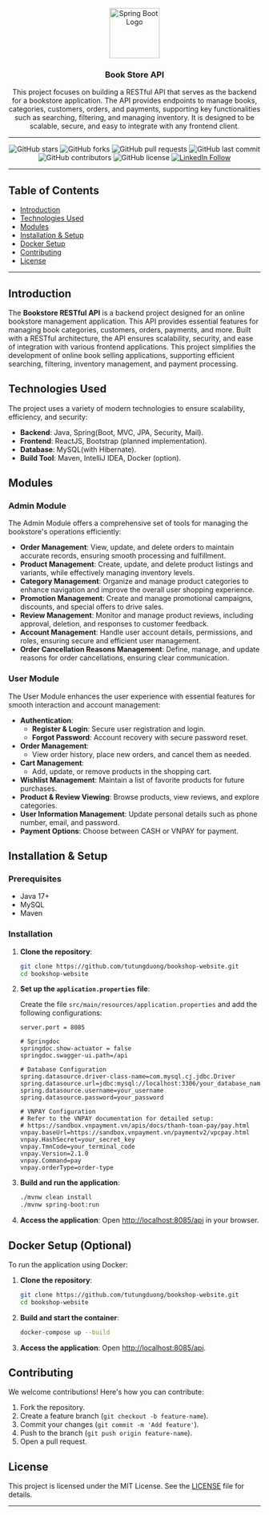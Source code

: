
<a name="readme-top"></a>

<div align="center">
  <img src="https://upload.wikimedia.org/wikipedia/commons/7/79/Spring_Boot.svg" alt="Spring Boot Logo" width="100" height="auto" />
  <h3><b>Book Store API</b></h3>
  <p>This project focuses on building a RESTful API that serves as the backend for a bookstore application. The API provides endpoints to manage books, categories, customers, orders, and payments, supporting key functionalities such as searching, filtering, and managing inventory. It is designed to be scalable, secure, and easy to integrate with any frontend client.</p>
</div>

---

<!-- Badges -->
<div align="center">
  
![GitHub stars](https://img.shields.io/github/stars/tutungduong/bookshop-website?style=social)
![GitHub forks](https://img.shields.io/github/forks/tutungduong/bookshop-website?style=social)
![GitHub pull requests](https://img.shields.io/github/issues-pr/tutungduong/bookshop-website)
![GitHub last commit](https://img.shields.io/github/last-commit/tutungduong/bookshop-website)
![GitHub contributors](https://img.shields.io/github/contributors/tutungduong/bookshop-website?color=2b9348)
![GitHub license](https://img.shields.io/github/license/tutungduong/bookshop-website?color=2b9348)
[![LinkedIn Follow](https://img.shields.io/badge/-LinkedIn-blue?style=flat-square&logo=Linkedin&logoColor=white)](https://www.linkedin.com/in/tutungduong/)

</div>

---

## Table of Contents

- [Introduction](#introduction)
- [Technologies Used](#technologies-used)
- [Modules](#modules)
- [Installation & Setup](#installation--setup)
- [Docker Setup](#docker-setup-optional)
- [Contributing](#contributing)
- [License](#license)

---

## Introduction

The **Bookstore RESTful API** is a backend project designed for an online bookstore management application. This API provides essential features for managing book categories, customers, orders, payments, and more. Built with a RESTful architecture, the API ensures scalability, security, and ease of integration with various frontend applications. This project simplifies the development of online book selling applications, supporting efficient searching, filtering, inventory management, and payment processing.

## Technologies Used

The project uses a variety of modern technologies to ensure scalability, efficiency, and security:

- **Backend**: Java, Spring(Boot, MVC, JPA, Security, Mail).
- **Frontend**: ReactJS, Bootstrap (planned implementation).
- **Database**: MySQL(with Hibernate).
- **Build Tool**: Maven, IntelliJ IDEA, Docker (option).
<!-- - **Others**: Lombok, Docker for containerization -->

## Modules

### **Admin Module**

The Admin Module offers a comprehensive set of tools for managing the bookstore's operations efficiently:

- **Order Management**: View, update, and delete orders to maintain accurate records, ensuring smooth processing and fulfillment.
- **Product Management**: Create, update, and delete product listings and variants, while effectively managing inventory levels.
- **Category Management**: Organize and manage product categories to enhance navigation and improve the overall user shopping experience.
- **Promotion Management**: Create and manage promotional campaigns, discounts, and special offers to drive sales.
- **Review Management**: Monitor and manage product reviews, including approval, deletion, and responses to customer feedback.
- **Account Management**: Handle user account details, permissions, and roles, ensuring secure and efficient user management.
- **Order Cancellation Reasons Management**: Define, manage, and update reasons for order cancellations, ensuring clear communication.

### **User Module**

The User Module enhances the user experience with essential features for smooth interaction and account management:

- **Authentication**: 
  - **Register & Login**: Secure user registration and login.
  - **Forgot Password**: Account recovery with secure password reset.
- **Order Management**:
  - View order history, place new orders, and cancel them as needed.
- **Cart Management**: 
  - Add, update, or remove products in the shopping cart.
- **Wishlist Management**: Maintain a list of favorite products for future purchases.
- **Product & Review Viewing**: Browse products, view reviews, and explore categories.
- **User Information Management**: Update personal details such as phone number, email, and password.
- **Payment Options**: Choose between CASH or VNPAY for payment.

## Installation & Setup

### Prerequisites

- Java 17+
- MySQL
- Maven

### Installation

1. **Clone the repository**:
   ```bash
   git clone https://github.com/tutungduong/bookshop-website.git
   cd bookshop-website
   ```

2. **Set up the `application.properties` file**:

   Create the file `src/main/resources/application.properties` and add the following configurations:

   ```properties
   server.port = 8085

   # Springdoc
   springdoc.show-actuator = false
   springdoc.swagger-ui.path=/api

   # Database Configuration
   spring.datasource.driver-class-name=com.mysql.cj.jdbc.Driver
   spring.datasource.url=jdbc:mysql://localhost:3306/your_database_name
   spring.datasource.username=your_username
   spring.datasource.password=your_password

   # VNPAY Configuration
   # Refer to the VNPAY documentation for detailed setup: 
   # https://sandbox.vnpayment.vn/apis/docs/thanh-toan-pay/pay.html
   vnpay.baseUrl=https://sandbox.vnpayment.vn/paymentv2/vpcpay.html
   vnpay.HashSecret=your_secret_key
   vnpay.TmnCode=your_terminal_code
   vnpay.Version=2.1.0
   vnpay.Command=pay
   vnpay.orderType=order-type
   ```

3. **Build and run the application**:
   ```bash
   ./mvnw clean install
   ./mvnw spring-boot:run
   ```

4. **Access the application**:
   Open [http://localhost:8085/api](http://localhost:8085/api) in your browser.

## Docker Setup (Optional)

To run the application using Docker:

1. **Clone the repository**:
   ```bash
   git clone https://github.com/tutungduong/bookshop-website.git
   cd bookshop-website
   ```

2. **Build and start the container**:
   ```bash
   docker-compose up --build
   ```

2. **Access the application**:
   Open [http://localhost:8085/api](http://localhost:8085/api).

## Contributing

We welcome contributions! Here's how you can contribute:

1. Fork the repository.
2. Create a feature branch (`git checkout -b feature-name`).
3. Commit your changes (`git commit -m 'Add feature'`).
4. Push to the branch (`git push origin feature-name`).
5. Open a pull request.

## License

This project is licensed under the MIT License. See the [LICENSE](LICENSE) file for details.

---

